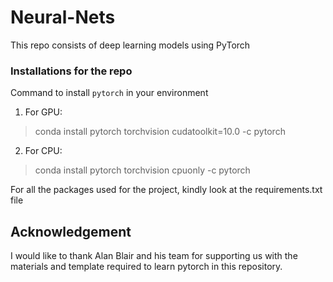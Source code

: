 # Neural-Nets

This repo consists of deep learning models using PyTorch

### Installations for the repo

Command to install `pytorch` in your environment

1) For GPU:
> conda install pytorch torchvision cudatoolkit=10.0 -c pytorch

2) For CPU: 

> conda install pytorch torchvision cpuonly -c pytorch

For all the packages used for the project, kindly look at the requirements.txt file


## Acknowledgement

I would like to thank Alan Blair and his team for supporting us with the materials and template 
required to learn pytorch in this repository.